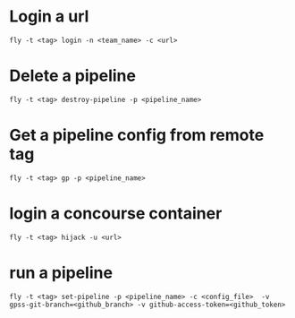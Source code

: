 # Login a url

```
fly -t <tag> login -n <team_name> -c <url>
```

# Delete a pipeline

```
fly -t <tag> destroy-pipeline -p <pipeline_name>
```

# Get a pipeline config from remote tag

```
fly -t <tag> gp -p <pipeline_name>
```

# login a concourse container

```
fly -t <tag> hijack -u <url>
```

# run a pipeline

```
fly -t <tag> set-pipeline -p <pipeline_name> -c <config_file>  -v gpss-git-branch=<github_branch> -v github-access-token=<github_token>
```